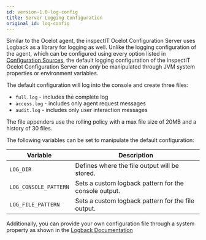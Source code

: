 ```yaml
---
id: version-1.0-log-config
title: Server Logging Configuration
original_id: log-config
---
```


Similar to the Ocelot agent, the inspectIT Ocelot Configuration Server uses Logback as a library for logging as well.
Unlike the logging configuration of the agent, which can be configured using every option listed in
[Configuration Sources](configuration/configuration-sources.md),
the default logging configuration of the inspectIT Ocelot Configuration Server can *only* be manipulated through JVM system properties or environment variables.

The default configuration will log into the console and create three files:

* `full.log` - includes the complete log
* `access.log` - includes only agent request messages
* `audit.log` - includes only user interaction messages

The file appenders use the rolling policy with a max file size of 20MB and a history of 30 files.

The following variables can be set to manipulate the default configuration:

|Variable | Description|
|---|---|
|`LOG_DIR`|Defines where the file output will be stored.|
|`LOG_CONSOLE_PATTERN`|Sets a custom logback pattern for the console output.|
|`LOG_FILE_PATTERN`|Sets a custom logback pattern for the file output.|

Additionally, you can provide your own configuration file through a system property as shown in the [Logback Documentation](http://logback.qos.ch/manual/configuration.html#configFileProperty)

